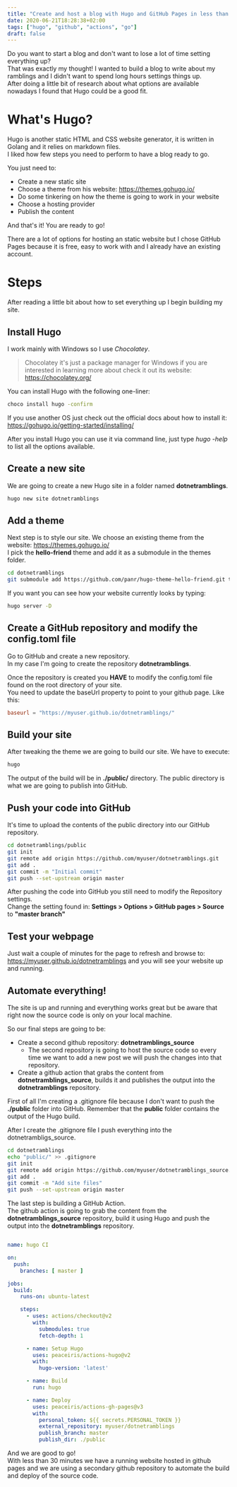 ```yaml
---
title: "Create and host a blog with Hugo and GitHub Pages in less than 30 minutes"
date: 2020-06-21T18:28:38+02:00
tags: ["hugo", "github", "actions", "go"]
draft: false
---
```



Do you want to start a blog and don't want to lose a lot of time setting everything up?  
That was exactly my thought! I wanted to build a blog to write about my ramblings and I didn't want to spend long hours settings things up.  
After doing a little bit of research about what options are available nowadays I found that Hugo could be a good fit.

# What's Hugo?

Hugo is another static HTML and CSS website generator, it is written in Golang and it relies on markdown files.  
I liked how few steps you need to perform to have a blog ready to go. 

You just need to:  

+ Create a new static site
+ Choose a theme from his website: https://themes.gohugo.io/
+ Do some tinkering on how the theme is going to work in your website 
+ Choose a hosting provider
+ Publish the content

And that's it! You are ready to go!

There are a lot of options for hosting an static website but I chose GitHub Pages because it is free, easy to work with and I already have an existing account. 


# Steps

After reading a little bit about how to set everything up I begin building my site.

## Install Hugo

I work mainly with Windows so I use *Chocolatey*.

> Chocolatey it's just a package manager for Windows if you are interested in learning more about check it out its website:  https://chocolatey.org/  

You can install Hugo with the following one-liner:

```bash
choco install hugo -confirm
```

If you use another OS just check out the official docs about how to install it:   
https://gohugo.io/getting-started/installing/

After you install Hugo you can use it via command line, just type <i>hugo -help</i> to list all the options available.

## Create a new site

We are going to create a new Hugo site in a folder named **dotnetramblings**.

```bash
hugo new site dotnetramblings
```

## Add a theme

Next step is to style our site. We choose an existing theme from the website: https://themes.gohugo.io/   
I pick the **hello-friend** theme and add it as a submodule in the themes folder.

```bash
cd dotnetramblings
git submodule add https://github.com/panr/hugo-theme-hello-friend.git themes/hello-friend
```

If you want you can see how your website currently looks by typing:

```bash
hugo server -D
```

## Create a GitHub repository and modify the config.toml file

Go to GitHub and create a new repository.   
In my case I'm going to create the repository **dotnetramblings**.   

Once the repository is created you **HAVE** to modify the config.toml file found on the root directory of your site.    
You need to update the baseUrl property to point to your github page. Like this: 

```toml
baseurl = "https://myuser.github.io/dotnetramblings/"
```

## Build your site

After tweaking the theme we are going to build our site. We have to execute: 

```bash
hugo
```

The output of the build will be in **./public/** directory. The public directory is what we are going to publish into GitHub.   


## Push your code into GitHub

It's time to upload the contents of the public directory into our GitHub repository.

```bash
cd dotnetramblings/public
git init
git remote add origin https://github.com/myuser/dotnetramblings.git
git add .
git commit -m "Initial commit"
git push --set-upstream origin master
```

After pushing the code into GitHub you still need to modify the Repository settings.   
Change the setting found in: **Settings > Options > GitHub pages > Source**  to **"master branch"**

## Test your webpage

Just wait a couple of minutes for the page to refresh and browse to: https://myuser.github.io/dotnetramblings and you will see your website up and running.


## Automate everything!

The site is up and running and everything works great but be aware that right now the source code is only on your local machine.  

So our final steps are going to be:    

- Create a second github repository: **dotnetramblings_source**
  -  The second repository is going to host the source code so every time we want to add a new post we will push the changes into that repository.     
- Create a github action that grabs the content from **dotnetramblings_source**, builds it and publishes the output into the **dotnetramblings** repository.


First of all I'm creating a .gitignore file because I don't want to push the **./public** folder into GitHub. Remember that the **public** folder contains the output of the Hugo build.

After I create the .gitignore file I push everything into the dotnetrambligs_source.

```bash
cd dotnetramblings
echo "public/" >> .gitignore
git init
git remote add origin https://github.com/myuser/dotnetramblings_source.git
git add .
git commit -m "Add site files"
git push --set-upstream origin master

```
The last step is building a GitHub Action.   
The github action is going to grab the content from the **dotnetramblings_source** repository, build it using Hugo and push the output into the **dotnetramblings** repository.

```yaml

name: hugo CI

on:
  push:
    branches: [ master ]

jobs:
  build:
    runs-on: ubuntu-latest

    steps:
      - uses: actions/checkout@v2
        with:
          submodules: true 
          fetch-depth: 1   

      - name: Setup Hugo
        uses: peaceiris/actions-hugo@v2
        with:
          hugo-version: 'latest'

      - name: Build
        run: hugo

      - name: Deploy
        uses: peaceiris/actions-gh-pages@v3
        with:
          personal_token: ${{ secrets.PERSONAL_TOKEN }}
          external_repository: myuser/dotnetramblings
          publish_branch: master
          publish_dir: ./public

```

And we are good to go!  
With less than 30 minutes we have a running website hosted in github pages and we are using a secondary github repository to automate the build and deploy of the source code.